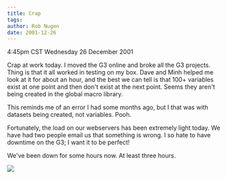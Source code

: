 ```yaml
---
title: Crap
tags: 
author: Rob Nugen
date: 2001-12-26
---
```


<title></title>
<p class=date>4:45pm CST Wednesday 26 December 2001</p>

<p>Crap at work today.  I moved the G3 online and broke all the G3
projects.  Thing is that it all worked in testing on my box.  Dave and
Minh helped me look at it for about an hour, and the best we can tell
is that 100+ variables exist at one point and then don't exist at the
next point.  Seems they aren't being created in the global macro
library.</p>

<p>This reminds me of an error I had some months ago, but I that was
with datasets being created, not variables.  Pooh.</p>

<p>Fortunately, the load on our webservers has been extremely light
today.  We have had two people email us that something is wrong.  I so
hate to have downtime on the G3; I want it to be perfect!</p>

<p>We've been down for some hours now.  At least three hours.</p>

<p><img src='/images/rob/wL-ROB.gif'/></p>

